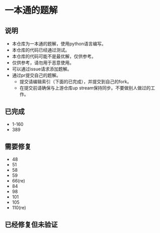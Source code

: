 # 一本通的题解

## 说明
- 本仓库为一本通的题解，使用python语言编写。
- 本仓库的代码已经通过测试。
- 本仓库的代码可能不是最优解，仅供参考。
- 仅供参考，请勿用于恶意使用。
- 可以通过issue请求添加题解。
- 通过pr提交自己的题解。
    - 提交请编辑索引（下面的已完成），并提交到自己的fork。
    - 在提交前请确保与上游仓库up stream保持同步。不要做别人做过的工作。


## 已完成
- 1-160
- 389

## 需要修复
- 48
- 51
- 58
- 59
- 66(re)
- 84
- 98
- 101
- 105
- 110(re)

## 已经修复但未验证
